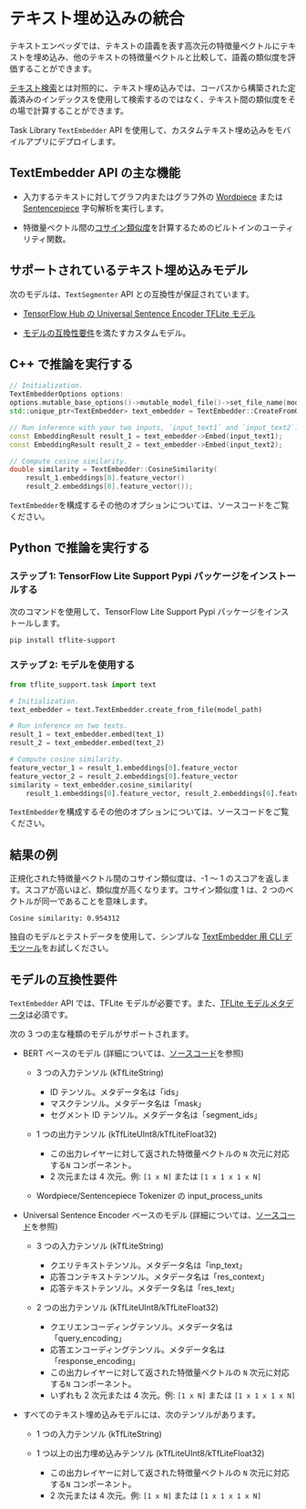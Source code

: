 # テキスト埋め込みの統合

テキストエンベッダでは、テキストの語義を表す高次元の特徴量ベクトルにテキストを埋め込み、他のテキストの特徴量ベクトルと比較して、語義の類似度を評価することができます。

[テキスト検索](https://www.tensorflow.org/lite/inference_with_metadata/task_library/text_searcher)とは対照的に、テキスト埋め込みでは、コーパスから構築された定義済みのインデックスを使用して検索するのではなく、テキスト間の類似度をその場で計算することができます。

Task Library `TextEmbedder` API を使用して、カスタムテキスト埋め込みをモバイルアプリにデプロイします。

## TextEmbedder API の主な機能

- 入力するテキストに対してグラフ内またはグラフ外の [Wordpiece](https://github.com/tensorflow/tflite-support/blob/master/tensorflow_lite_support/cc/text/tokenizers/bert_tokenizer.h) または [Sentencepiece](https://github.com/tensorflow/tflite-support/blob/master/tensorflow_lite_support/cc/text/tokenizers/sentencepiece_tokenizer.h) 字句解析を実行します。

- 特徴量ベクトル間の[コサイン類似度](https://en.wikipedia.org/wiki/Cosine_similarity)を計算するためのビルトインのユーティリティ関数。

## サポートされているテキスト埋め込みモデル

次のモデルは、`TextSegmenter` API との互換性が保証されています。

- [TensorFlow Hub の Universal Sentence Encoder TFLite モデル](https://tfhub.dev/google/lite-model/universal-sentence-encoder-qa-ondevice/1)

- [モデルの互換性要件](#model-compatibility-requirements)を満たすカスタムモデル。

## C++ で推論を実行する

```c++
// Initialization.
TextEmbedderOptions options:
options.mutable_base_options()->mutable_model_file()->set_file_name(model_path);
std::unique_ptr<TextEmbedder> text_embedder = TextEmbedder::CreateFromOptions(options).value();

// Run inference with your two inputs, `input_text1` and `input_text2`.
const EmbeddingResult result_1 = text_embedder->Embed(input_text1);
const EmbeddingResult result_2 = text_embedder->Embed(input_text2);

// Compute cosine similarity.
double similarity = TextEmbedder::CosineSimilarity(
    result_1.embeddings[0].feature_vector()
    result_2.embeddings[0].feature_vector());
```

<code>TextEmbedder</code>を構成するその他のオプションについては、<a>ソースコード</a>をご覧ください。

## Python で推論を実行する

### ステップ 1: TensorFlow Lite Support Pypi パッケージをインストールする

次のコマンドを使用して、TensorFlow Lite Support Pypi パッケージをインストールします。

```sh
pip install tflite-support
```

### ステップ 2: モデルを使用する

```python
from tflite_support.task import text

# Initialization.
text_embedder = text.TextEmbedder.create_from_file(model_path)

# Run inference on two texts.
result_1 = text_embedder.embed(text_1)
result_2 = text_embedder.embed(text_2)

# Compute cosine similarity.
feature_vector_1 = result_1.embeddings[0].feature_vector
feature_vector_2 = result_2.embeddings[0].feature_vector
similarity = text_embedder.cosine_similarity(
    result_1.embeddings[0].feature_vector, result_2.embeddings[0].feature_vector)
```

<code>TextEmbedder</code>を構成するその他のオプションについては、<a>ソースコード</a>をご覧ください。

## 結果の例

正規化された特徴量ベクトル間のコサイン類似度は、-1 ～ 1 のスコアを返します。スコアが高いほど、類似度が高くなります。コサイン類似度 1 は、2 つのベクトルが同一であることを意味します。

```
Cosine similarity: 0.954312
```

独自のモデルとテストデータを使用して、シンプルな [TextEmbedder 用 CLI デモツール](https://github.com/tensorflow/tflite-support/tree/master/tensorflow_lite_support/examples/task/text/desktop#textembedder)をお試しください。

## モデルの互換性要件

`TextEmbedder` API では、TFLite モデルが必要です。また、[TFLite モデルメタデータ](https://www.tensorflow.org/lite/models/convert/metadata)は必須です。

次の 3 つの主な種類のモデルがサポートされます。

- BERT ベースのモデル (詳細については、[ソースコード](https://github.com/tensorflow/tflite-support/blob/master/tensorflow_lite_support/cc/task/text/utils/bert_utils.h)を参照)

    - 3 つの入力テンソル (kTfLiteString)

        - ID テンソル。メタデータ名は「ids」
        - マスクテンソル。メタデータ名は「mask」
        - セグメント ID テンソル。メタデータ名は「segment_ids」

    - 1 つの出力テンソル (kTfLiteUInt8/kTfLiteFloat32)

        - この出力レイヤーに対して返された特徴量ベクトルの `N` 次元に対応する`N` コンポーネント。
        - 2 次元または 4 次元。例: `[1 x N]` または `[1 x 1 x 1 x N]`

    - Wordpiece/Sentencepiece Tokenizer の input_process_units

- Universal Sentence Encoder ベースのモデル (詳細については、[ソースコード](https://github.com/tensorflow/tflite-support/blob/master/tensorflow_lite_support/cc/task/text/utils/universal_sentence_encoder_utils.h)を参照)

    - 3 つの入力テンソル (kTfLiteString)

        - クエリテキストテンソル。メタデータ名は「inp_text」
        - 応答コンテキストテンソル。メタデータ名は「res_context」
        - 応答テキストテンソル。メタデータ名は「res_text」

    - 2 つの出力テンソル (kTfLiteUInt8/kTfLiteFloat32)

        - クエリエンコーディングテンソル。メタデータ名は「query_encoding」
        - 応答エンコーディングテンソル。メタデータ名は「response_encoding」
        - この出力レイヤーに対して返された特徴量ベクトルの `N` 次元に対応する`N` コンポーネント。
        - いずれも 2 次元または 4 次元。例: `[1 x N]` または `[1 x 1 x 1 x N]`

- すべてのテキスト埋め込みモデルには、次のテンソルがあります。

    - 1 つの入力テンソル (kTfLiteString)

    - 1 つ以上の出力埋め込みテンソル (kTfLiteUInt8/kTfLiteFloat32)

        - この出力レイヤーに対して返された特徴量ベクトルの `N` 次元に対応する`N` コンポーネント。
        - 2 次元または 4 次元。例: `[1 x N]` または `[1 x 1 x 1 x N]`
